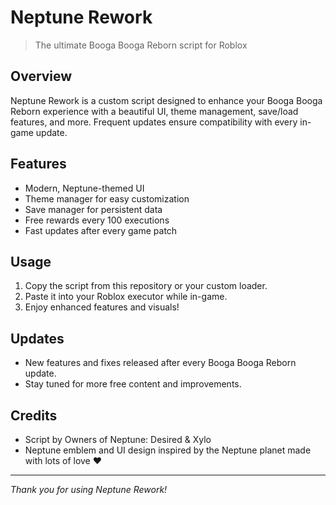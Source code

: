 # Neptune Rework

> The ultimate Booga Booga Reborn script for Roblox

## Overview
Neptune Rework is a custom script designed to enhance your Booga Booga Reborn experience with a beautiful UI, theme management, save/load features, and more. Frequent updates ensure compatibility with every in-game update.

## Features
- Modern, Neptune-themed UI
- Theme manager for easy customization
- Save manager for persistent data
- Free rewards every 100 executions
- Fast updates after every game patch

## Usage
1. Copy the script from this repository or your custom loader.
2. Paste it into your Roblox executor while in-game.
3. Enjoy enhanced features and visuals!

## Updates
- New features and fixes released after every Booga Booga Reborn update.
- Stay tuned for more free content and improvements.

## Credits
- Script by Owners of Neptune: Desired & Xylo
- Neptune emblem and UI design inspired by the Neptune planet
made with lots of love :heart:
---
*Thank you for using Neptune Rework!*